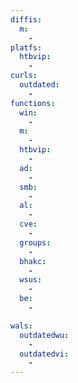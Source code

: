 ```yaml
---
diffis:
  m:
    -
platfs:
  htbvip:
    -
curls:
  outdated:
    -
functions:
  win:
    -
  m:
    -
  htbvip:
    -
  ad:
    -
  smb:
    -
  al:
    -
  cve:
    -
  groups:
    -
  bhakc:
    -
  wsus:
    -
  be:
    -

wals:
  outdatedwu:
    -
  outdatedvi:
    -
---
```

